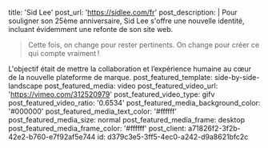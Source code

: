 title: 'Sid Lee'
post_url: 'https://sidlee.com/fr'
post_description: |
  Pour souligner son 25ème anniversaire, Sid&nbsp;Lee s'offre une nouvelle identité, incluant évidemment une refonte de son site&nbsp;web.
  > Cette fois, on change pour rester pertinents.
  On change pour créer ce qui compte vraiment&thinsp;!
  
  L'objectif était de mettre la collaboration et l’expérience humaine au cœur de la nouvelle plateforme de marque.
post_featured_template: side-by-side-landscape
post_featured_media: video
post_featured_video_url: 'https://vimeo.com/312520979'
post_featured_video_type: gifv
post_featured_video_ratio: '0.6534'
post_featured_media_background_color: '#000000'
post_featured_media_text_color: '#ffffff'
post_featured_media_size: normal
post_featured_media_frame: desktop
post_featured_media_frame_color: '#ffffff'
post_client: a71826f2-3f2b-42e2-b760-e7f92af5e744
id: d379c3e5-3ff5-4ec0-a242-d9a8621bfc2c
